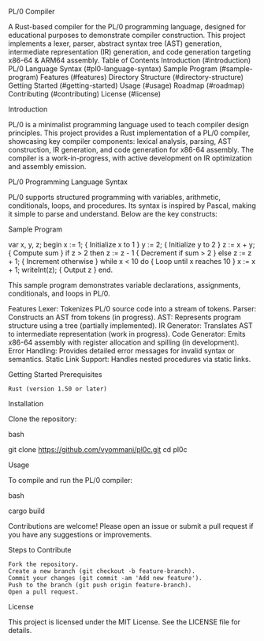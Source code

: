 PL/0 Compiler

A Rust-based compiler for the PL/0 programming language, designed for educational purposes to demonstrate compiler construction. This project implements a lexer, parser, abstract syntax tree (AST) generation, intermediate representation (IR) generation, and code generation targeting x86-64 & ARM64 assembly.
Table of Contents
    Introduction (#introduction)
    PL/0 Language Syntax (#pl0-language-syntax)
    Sample Program (#sample-program)
    Features (#features)
    Directory Structure (#directory-structure)
    Getting Started (#getting-started)
    Usage (#usage)
    Roadmap (#roadmap)
    Contributing (#contributing)
    License (#license)


Introduction

PL/0 is a minimalist programming language used to teach compiler design principles. This project provides a Rust implementation of a PL/0 compiler, showcasing key compiler components: lexical analysis, parsing, AST construction, IR generation, and code generation for x86-64 assembly. The compiler is a work-in-progress, with active development on IR optimization and assembly emission.

PL/0 Programming Language Syntax

PL/0 supports structured programming with variables, arithmetic, conditionals, loops, and procedures. Its syntax is inspired by Pascal, making it simple to parse and understand. Below are the key constructs:

Sample Program

var x, y, z;
begin
    x := 1;          { Initialize x to 1 }
    y := 2;          { Initialize y to 2 }
    z := x + y;      { Compute sum }
    if z > 2 then
        z := z - 1   { Decrement if sum > 2 }
    else
        z := z + 1;  { Increment otherwise }
    while x < 10 do  { Loop until x reaches 10 }
        x := x + 1;
    writeInt(z);     { Output z }
end.

This sample program demonstrates variable declarations, assignments, conditionals, and loops in PL/0.

Features
    Lexer: Tokenizes PL/0 source code into a stream of tokens.
    Parser: Constructs an AST from tokens (in progress).
    AST: Represents program structure using a tree (partially implemented).
    IR Generator: Translates AST to intermediate representation (work in progress).
    Code Generator: Emits x86-64 assembly with register allocation and spilling (in development).
    Error Handling: Provides detailed error messages for invalid syntax or semantics.
    Static Link Support: Handles nested procedures via static links.
    

Getting Started
Prerequisites

    Rust (version 1.50 or later)

Installation

Clone the repository:

bash

git clone https://github.com/vyommani/pl0c.git
cd pl0c

Usage

To compile and run the PL/0 compiler:

bash

cargo build

Contributions are welcome! Please open an issue or submit a pull request if you have any suggestions or improvements.

Steps to Contribute

    Fork the repository.
    Create a new branch (git checkout -b feature-branch).
    Commit your changes (git commit -am 'Add new feature').
    Push to the branch (git push origin feature-branch).
    Open a pull request.

License

This project is licensed under the MIT License. See the LICENSE file for details.
